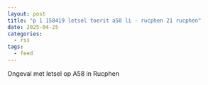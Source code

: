 ```yaml
---
layout: post
title: "p 1 158419 letsel toerit a58 li - rucphen 21 rucphen"
date: 2025-04-25
categories: 
  - rss
tags: 
  - feed
---
```


Ongeval met letsel op A58 in Rucphen

